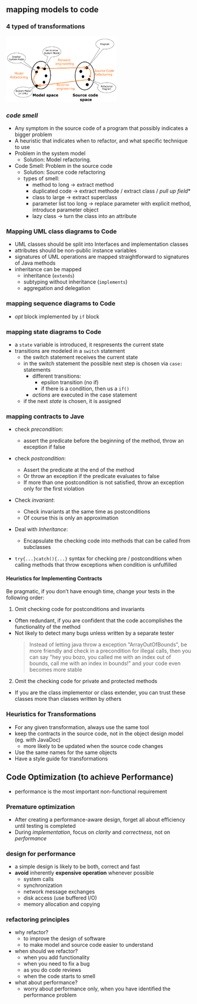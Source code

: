## mapping models to code
### 4 typed of transformations
<img src="pics/modeltransf.png" width="300">

### ***code smell***
- Any symptom in the source code of a program that possibly indicates a bigger problem
- A heuristic that indicates when to refactor, and what specific technique to use
- Problem in the system model
  - Solution: Model refactoring.
- Code Smell: Problem in the source code
  - Solution: Source code refactoring
  - types of smell:
    - method to long -> extract method
    - duplicated code -> extract methode / extract class / *pull up field**
    - class to large -> extract superclass
    - parameter list too long -> replace parameter with explicit method, introduce parameter object
    - lazy class -> turn the class into an attribute

### Mapping UML class diagrams to Code
- UML classes should be split into Interfaces and implementation classes
- attributes should be non-public instance variables
- signatures of UML operations are mapped straightforward to signatures of Java methods
- inheritance can be mapped
  - inheritance (`extends`)
  - subtyping without inheritance (`implements`)
  - aggregation and delegation

### mapping sequence diagrams to Code
- *opt* block implemented by `if` block

### mapping state diagrams to Code
- a `state` variable is introduced, it respresents the current state
- transitions are modeled in a `switch` statement
  - the switch statement receives the current state
  - in the switch statement the possible next step is chosen via `case:` statements
    - different transitions:
      - epsilon transition (no if)
      - if there is a condition, then us a `if()`
    - *actions* are executed in the case statement
  - if the next *state* is chosen, it is assigned

### mapping contracts to Jave
- check *precondition*:
  - assert the predicate before the beginning of the method, throw an exception if false
- check *postcondition*:
  - Assert the predicate at the end of the method
  - Or throw an exception if the predicate evaluates to false
  - If more than one postcondition is not satisfied, throw an exception only for the first violation
- Check *invariant*:
  - Check invariants at the same time as postconditions
  - Of course this is only an approximation
- Deal with *Inheritance*:
  - Encapsulate the checking code into methods that can be called from subclasses

- `try{...}catch(){...}` syntax for checking pre / postconditions when calling methods that throw exceptions when condition is unfulfilled

#### Heuristics for Implementing Contracts
Be pragmatic, if you don’t have enough time, change your tests in the following order:
1. Omit checking code for postconditions and invariants
  - Often redundant, if you are confident that the code accomplishes the functionality of the method
  - Not likely to detect many bugs unless written by a separate tester
      > Instead of letting java throw a exception "ArrayOutOfBounds", be more friendly and check in a precondition for illegal calls, then you can say "hey you bozo, you called me with an index out of bounds, call me with an index in bounds!" and your code even becomes more stable

2. Omit the checking code for private and protected methods
  - If you are the class implementor or class extender, you can trust these classes more than classes written by others

### Heuristics for Transformations
- For any given transformation, always use the same tool
- keep the contracts in the source code, not in the object design model (eg. with JavaDoc)
  - more likely to be updated when the source code changes
- Use the same names for the same objects
- Have a style guide for transformations

## Code Optimization (to achieve Performance)
- performance is the most important non-functional requirement

### Premature optimization
- After creating a performance-aware design, forget all about efficiency until testing is completed
- During *implementation*, focus on *clarity* and *correctness*, not on *performance*
### design for performance
- a simple design is likely to be both, correct and fast
- **avoid** inherently **expensive operation** whenever possible
  - system calls
  - synchronization
  - network message exchanges
  - disk access (use buffered I/O)
  - memory allocation and copying

### refactoring principles
- why refactor?
  - to improve the design of software
  - to make model and source code easier to understand
- when should we refactor?
  - when you add functionality
  - when you need to fix a bug
  - as you do code reviews
  - when the code starts to smell
- what about performance?
  - worry about performance only, when you have identified the performance problem
